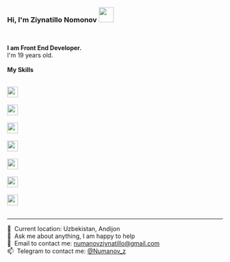 ### Hi, I'm Ziynatillo Nomonov  <img src="https://media.giphy.com/media/hvRJCLFzcasrR4ia7z/giphy.gif" width="35px" >
<br />

<b>I am Front End Developer. </b> 
<br />
I'm 19 years old.
<br />
<br />
<b> My Skills </b>
<br /><br />
<code>
<img src="https://user-images.githubusercontent.com/99414057/169002515-a7c3280e-84e2-4dd7-a9bc-e73ab5a0713c.png" height="25px" >
</code> &nbsp;
<code>
<img src="https://pngset.com/images/css3-logo-css-logo-background-symbol-text-first-aid-tabletop-transparent-png-1301426.png" height="25px" >
</code> &nbsp;
<code>
<img src="https://www.pngkit.com/png/detail/377-3771972_sass.png" height="25px" >
</code> &nbsp;
<code>
<img src="https://upload.wikimedia.org/wikipedia/commons/thumb/b/b2/Bootstrap_logo.svg/512px-Bootstrap_logo.svg.png" height="25px" >
</code> &nbsp;
<code>
<img src="https://upload.wikimedia.org/wikipedia/commons/thumb/6/6a/JavaScript-logo.png/800px-JavaScript-logo.png" height="25px" >
</code> &nbsp;
<code>
<img src="https://forwww.com/wp-content/uploads/2017/03/jquery-icon.png" height="25px" >
</code> &nbsp;
<code>
<img src="https://www.pngfind.com/pngs/m/685-6854994_react-logo-no-background-hd-png-download.png" height="25px" >
</code> &nbsp;
<hr />
📍&nbsp; Current location: Uzbekistan, Andijon <br />
📄&nbsp; Ask me about anything, I am happy to help <br />
📩&nbsp; Email to contact me: <a target="_block" href="https://mail.google.com/mail/numanovziynatillo@gmail.com">numanovziynatillo@gmail.com<a/>  <br />
📫&nbsp; Telegram to contact me: <a target="_block" href="https://t.me/NuMaNoV_Z">@Numanov_z<a/>  <br />

